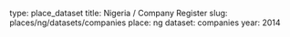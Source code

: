 type: place_dataset
title: Nigeria / Company Register
slug: places/ng/datasets/companies
place: ng
dataset: companies
year: 2014
